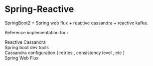 # Spring-Reactive
SpringBoot2 + Spring web flux + reactive cassandra + reactive kafka.


Reference implementation for :

Reactive Cassandra  <br />
Spring boot dev tools  <br />
Cassandra configuration ( retries , consistency level , etc )  <br />
Spring Web Flux  <br />
